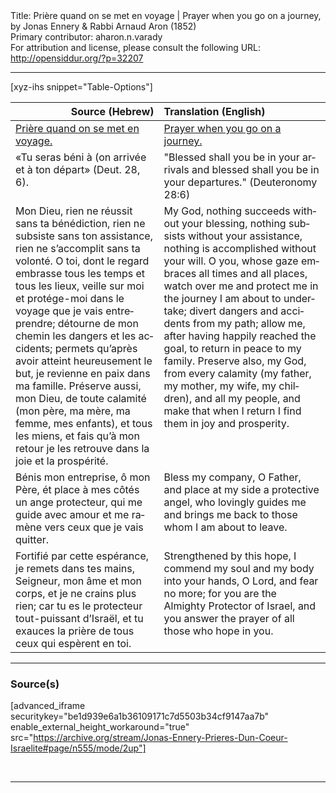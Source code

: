 <html>
<head></head>
<body>
Title: Prière quand on se met en voyage | Prayer when you go on a journey, by Jonas Ennery & Rabbi Arnaud Aron (1852)<br />
Primary contributor: aharon.n.varady<br />
For attribution and license, please consult the following URL: <a href="http://opensiddur.org/?p=32207">http://opensiddur.org/?p=32207</a>
<p />
<hr />

[xyz-ihs snippet="Table-Options"]<table style="margin-left: auto; margin-right: auto;" class="draggable">
<thead><tr><th id="x" style="text-align: right;">Source (Hebrew)</th><th style="text-align: left;">Translation (English)</th></tr></thead>
<tbody>
<tr><td style="vertical-align:top;">
<div class="french" lang="fr">
<u>Prière quand on se met en voyage.</u>
</span></div></td>
 
<td style="vertical-align:top;">
<div class="english" lang="en">
<u>Prayer when you go on a journey.</u>
</div></td></tr>


<tr><td style="vertical-align:top;">
<div class="french" lang="fr">
«Tu seras béni à (on arrivée
et à ton départ» <span class="citation">(Deut. 28, 6).</span>
</span></div></td>
 
<td style="vertical-align:top;">
<div class="english" lang="en">
"Blessed shall you be in your arrivals 
and blessed shall you be in your departures." <span class="citation">(Deuteronomy 28:6)</span>
</div></td></tr>


<tr><td style="vertical-align:top;">
<div class="french" lang="fr">
Mon Dieu, rien ne réussit sans ta bénédiction, rien ne subsiste sans ton assistance, rien ne s’accomplit sans ta volonté. O toi, dont le regard embrasse tous les temps et tous les lieux, veille sur moi et protége-moi dans le voyage que je vais entreprendre; détourne de mon chemin les dangers et les accidents; permets qu’après avoir atteint heureusement le but, je revienne en paix dans ma famille. Préserve aussi, mon Dieu, de toute calamité (mon père, ma mère, ma femme, mes enfants), et tous les miens, et fais qu’à mon retour je les retrouve dans la joie et la prospérité.
</span></div></td>
 
<td style="vertical-align:top;">
<div class="english" lang="en">
My God, nothing succeeds without your blessing, nothing subsists without your assistance, nothing is accomplished without your will. O you, whose gaze embraces all times and all places, watch over me and protect me in the journey I am about to undertake; divert dangers and accidents from my path; allow me, after having happily reached the goal, to return in peace to my family. Preserve also, my God, from every calamity (my father, my mother, my wife, my children), and all my people, and make that when I return I find them in joy and prosperity.
</div></td></tr>


<tr><td style="vertical-align:top;">
<div class="french" lang="fr">
Bénis mon entreprise, ô mon Père, ét place à mes côtés un ange protecteur, qui me guide avec amour et me ramène vers ceux que je vais quitter.
</span></div></td>
 
<td style="vertical-align:top;">
<div class="english" lang="en">
Bless my company, O Father, and place at my side a protective angel, who lovingly guides me and brings me back to those whom I am about to leave.
</div></td></tr>


<tr><td style="vertical-align:top;">
<div class="french" lang="fr">
Fortifié par cette espérance, je remets dans tes mains, Seigneur, mon âme et mon corps, et je ne crains plus rien; car tu es le protecteur tout-puissant d’Israël, et tu exauces la prière de tous ceux qui espèrent en toi.
</span></div></td>
 
<td style="vertical-align:top;">
<div class="english" lang="en">
Strengthened by this hope, I commend my soul and my body into your hands, O Lord, and fear no more; for you are the Almighty Protector of Israel, and you answer the prayer of all those who hope in you.
</div></td></tr>
</tbody></table>

<hr />

<h3>Source(s)</h3>

[advanced_iframe securitykey="be1d939e6a1b36109171c7d5503b34cf9147aa7b" enable_external_height_workaround="true" src="https://archive.org/stream/Jonas-Ennery-Prieres-Dun-Coeur-Israelite#page/n555/mode/2up"]

&nbsp;

<hr />

&nbsp;
</body>
</html>